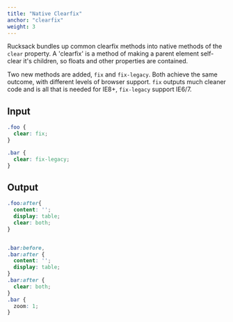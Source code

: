 ```yaml
---
title: "Native Clearfix"
anchor: "clearfix"
weight: 3
---
```

Rucksack bundles up common clearfix methods into native methods of the `clear` property. A 'clearfix' is a method of making a parent element self-clear it's children, so floats and other properties are contained.

Two new methods are added, `fix` and `fix-legacy`. Both achieve the same outcome, with different levels of browser support. `fix` outputs much cleaner code and is all that is needed for IE8+, `fix-legacy` support IE6/7.

## Input
```css
.foo {
  clear: fix;
}

.bar {
  clear: fix-legacy;
}
```

## Output
```css
.foo:after{
  content: '';
  display: table;
  clear: both;
}


.bar:before,
.bar:after {
  content: '';
  display: table;
}
.bar:after {
  clear: both;
}
.bar {
  zoom: 1;
}
```
